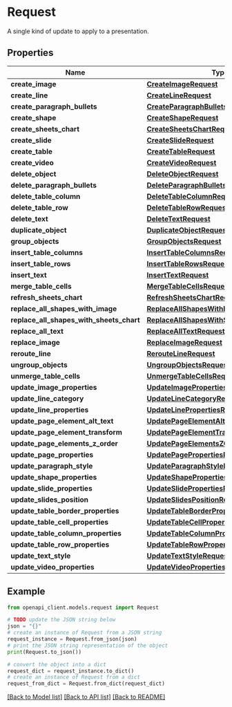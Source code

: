 # Request

A single kind of update to apply to a presentation.

## Properties

Name | Type | Description | Notes
------------ | ------------- | ------------- | -------------
**create_image** | [**CreateImageRequest**](CreateImageRequest.md) |  | [optional] 
**create_line** | [**CreateLineRequest**](CreateLineRequest.md) |  | [optional] 
**create_paragraph_bullets** | [**CreateParagraphBulletsRequest**](CreateParagraphBulletsRequest.md) |  | [optional] 
**create_shape** | [**CreateShapeRequest**](CreateShapeRequest.md) |  | [optional] 
**create_sheets_chart** | [**CreateSheetsChartRequest**](CreateSheetsChartRequest.md) |  | [optional] 
**create_slide** | [**CreateSlideRequest**](CreateSlideRequest.md) |  | [optional] 
**create_table** | [**CreateTableRequest**](CreateTableRequest.md) |  | [optional] 
**create_video** | [**CreateVideoRequest**](CreateVideoRequest.md) |  | [optional] 
**delete_object** | [**DeleteObjectRequest**](DeleteObjectRequest.md) |  | [optional] 
**delete_paragraph_bullets** | [**DeleteParagraphBulletsRequest**](DeleteParagraphBulletsRequest.md) |  | [optional] 
**delete_table_column** | [**DeleteTableColumnRequest**](DeleteTableColumnRequest.md) |  | [optional] 
**delete_table_row** | [**DeleteTableRowRequest**](DeleteTableRowRequest.md) |  | [optional] 
**delete_text** | [**DeleteTextRequest**](DeleteTextRequest.md) |  | [optional] 
**duplicate_object** | [**DuplicateObjectRequest**](DuplicateObjectRequest.md) |  | [optional] 
**group_objects** | [**GroupObjectsRequest**](GroupObjectsRequest.md) |  | [optional] 
**insert_table_columns** | [**InsertTableColumnsRequest**](InsertTableColumnsRequest.md) |  | [optional] 
**insert_table_rows** | [**InsertTableRowsRequest**](InsertTableRowsRequest.md) |  | [optional] 
**insert_text** | [**InsertTextRequest**](InsertTextRequest.md) |  | [optional] 
**merge_table_cells** | [**MergeTableCellsRequest**](MergeTableCellsRequest.md) |  | [optional] 
**refresh_sheets_chart** | [**RefreshSheetsChartRequest**](RefreshSheetsChartRequest.md) |  | [optional] 
**replace_all_shapes_with_image** | [**ReplaceAllShapesWithImageRequest**](ReplaceAllShapesWithImageRequest.md) |  | [optional] 
**replace_all_shapes_with_sheets_chart** | [**ReplaceAllShapesWithSheetsChartRequest**](ReplaceAllShapesWithSheetsChartRequest.md) |  | [optional] 
**replace_all_text** | [**ReplaceAllTextRequest**](ReplaceAllTextRequest.md) |  | [optional] 
**replace_image** | [**ReplaceImageRequest**](ReplaceImageRequest.md) |  | [optional] 
**reroute_line** | [**RerouteLineRequest**](RerouteLineRequest.md) |  | [optional] 
**ungroup_objects** | [**UngroupObjectsRequest**](UngroupObjectsRequest.md) |  | [optional] 
**unmerge_table_cells** | [**UnmergeTableCellsRequest**](UnmergeTableCellsRequest.md) |  | [optional] 
**update_image_properties** | [**UpdateImagePropertiesRequest**](UpdateImagePropertiesRequest.md) |  | [optional] 
**update_line_category** | [**UpdateLineCategoryRequest**](UpdateLineCategoryRequest.md) |  | [optional] 
**update_line_properties** | [**UpdateLinePropertiesRequest**](UpdateLinePropertiesRequest.md) |  | [optional] 
**update_page_element_alt_text** | [**UpdatePageElementAltTextRequest**](UpdatePageElementAltTextRequest.md) |  | [optional] 
**update_page_element_transform** | [**UpdatePageElementTransformRequest**](UpdatePageElementTransformRequest.md) |  | [optional] 
**update_page_elements_z_order** | [**UpdatePageElementsZOrderRequest**](UpdatePageElementsZOrderRequest.md) |  | [optional] 
**update_page_properties** | [**UpdatePagePropertiesRequest**](UpdatePagePropertiesRequest.md) |  | [optional] 
**update_paragraph_style** | [**UpdateParagraphStyleRequest**](UpdateParagraphStyleRequest.md) |  | [optional] 
**update_shape_properties** | [**UpdateShapePropertiesRequest**](UpdateShapePropertiesRequest.md) |  | [optional] 
**update_slide_properties** | [**UpdateSlidePropertiesRequest**](UpdateSlidePropertiesRequest.md) |  | [optional] 
**update_slides_position** | [**UpdateSlidesPositionRequest**](UpdateSlidesPositionRequest.md) |  | [optional] 
**update_table_border_properties** | [**UpdateTableBorderPropertiesRequest**](UpdateTableBorderPropertiesRequest.md) |  | [optional] 
**update_table_cell_properties** | [**UpdateTableCellPropertiesRequest**](UpdateTableCellPropertiesRequest.md) |  | [optional] 
**update_table_column_properties** | [**UpdateTableColumnPropertiesRequest**](UpdateTableColumnPropertiesRequest.md) |  | [optional] 
**update_table_row_properties** | [**UpdateTableRowPropertiesRequest**](UpdateTableRowPropertiesRequest.md) |  | [optional] 
**update_text_style** | [**UpdateTextStyleRequest**](UpdateTextStyleRequest.md) |  | [optional] 
**update_video_properties** | [**UpdateVideoPropertiesRequest**](UpdateVideoPropertiesRequest.md) |  | [optional] 

## Example

```python
from openapi_client.models.request import Request

# TODO update the JSON string below
json = "{}"
# create an instance of Request from a JSON string
request_instance = Request.from_json(json)
# print the JSON string representation of the object
print(Request.to_json())

# convert the object into a dict
request_dict = request_instance.to_dict()
# create an instance of Request from a dict
request_from_dict = Request.from_dict(request_dict)
```
[[Back to Model list]](../README.md#documentation-for-models) [[Back to API list]](../README.md#documentation-for-api-endpoints) [[Back to README]](../README.md)


